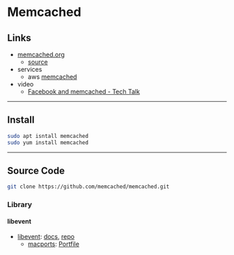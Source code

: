 # Memcached

## Links

- [memcached.org](https://memcached.org/)
  - [source](https://github.com/memcached/memcached)
- services
  - aws [memcached](https://aws.amazon.com/memcached/?nc1=h_ls)
- video
  - [Facebook and memcached - Tech Talk](https://youtu.be/UH7wkvcf0ys?si=FOHJg_3YAtTGD68r)

---

## Install

```bash
sudo apt isntall memcached
sudo yum install memcached
```

---

## Source Code

```bash
git clone https://github.com/memcached/memcached.git
```

### Library

#### libevent

- [libevent](https://libevent.org): [docs](https://libevent.org/libevent-book/), [repo](https://github.com/libevent/libevent)
  - [macports](https://ports.macports.org/port/libevent/details/): [Portfile](https://github.com/macports/macports-ports/blob/master/devel/libevent/Portfile)


